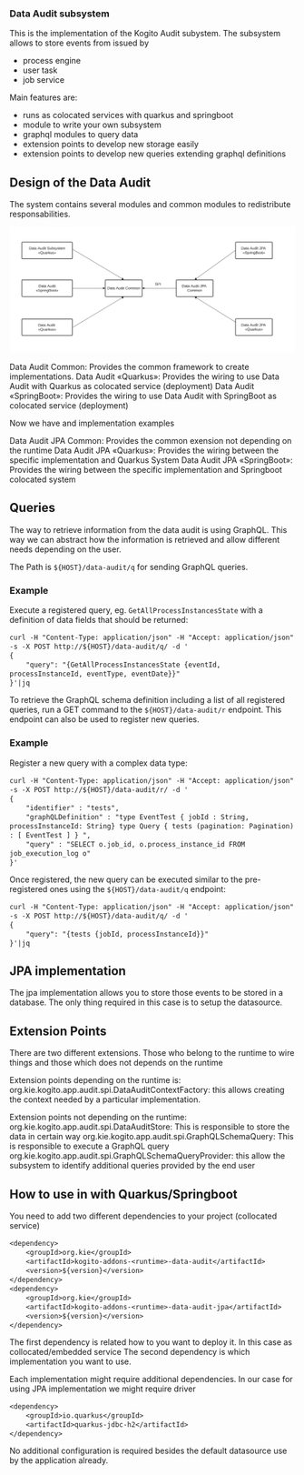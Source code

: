 <!---
  Licensed to the Apache Software Foundation (ASF) under one
  or more contributor license agreements.  See the NOTICE file
  distributed with this work for additional information
  regarding copyright ownership.  The ASF licenses this file
  to you under the Apache License, Version 2.0 (the
  "License"); you may not use this file except in compliance
  with the License.  You may obtain a copy of the License at

    http://www.apache.org/licenses/LICENSE-2.0

  Unless required by applicable law or agreed to in writing,
  software distributed under the License is distributed on an
  "AS IS" BASIS, WITHOUT WARRANTIES OR CONDITIONS OF ANY
  KIND, either express or implied.  See the License for the
  specific language governing permissions and limitations
  under the License.
-->
### Data Audit subsystem

This is the implementation of the Kogito Audit subystem. The subsystem allows to store events from issued by
- process engine
- user task
- job service

Main features are:

- runs as colocated services with quarkus and springboot
- module to write your own subsystem
- graphql modules to query data
- extension points to develop new storage easily
- extension points to develop new queries extending graphql definitions

## Design of the Data Audit

The system contains several modules and common modules to redistribute responsabilities.

![Data Audit Architecture](img/design.png "Data Audit Architecture")

Data Audit Common: Provides the common framework to create implementations.
Data Audit «Quarkus»: Provides the wiring to use Data Audit with Quarkus as colocated service (deployment)
Data Audit «SpringBoot»: Provides the wiring to use Data Audit with SpringBoot as colocated service (deployment)

Now we have and implementation examples

Data Audit JPA Common: Provides the common exension not depending on the runtime
Data Audit JPA «Quarkus»: Provides the wiring between the specific implementation and Quarkus System
Data Audit JPA «SpringBoot»: Provides the wiring between the specific implementation and Springboot colocated system


## Queries

The way to retrieve information from the data audit is using GraphQL. This way we can abstract how the information is retrieved and allow different needs depending on the user.

The Path is `${HOST}/data-audit/q` for sending GraphQL queries.

### Example

Execute a registered query, eg. `GetAllProcessInstancesState` with a definition of data fields that should be returned:

```
curl -H "Content-Type: application/json" -H "Accept: application/json" -s -X POST http://${HOST}/data-audit/q/ -d '
{
    "query": "{GetAllProcessInstancesState {eventId, processInstanceId, eventType, eventDate}}"
}'|jq
```

To retrieve the GraphQL schema definition including a list of all registered queries, run a GET command to the `${HOST}/data-audit/r` endpoint. This endpoint can also be used to register new queries.

### Example

Register a new query with a complex data type:

```
curl -H "Content-Type: application/json" -H "Accept: application/json" -s -X POST http://${HOST}/data-audit/r/ -d '
{
    "identifier" : "tests",
    "graphQLDefinition" : "type EventTest { jobId : String, processInstanceId: String} type Query { tests (pagination: Pagination) : [ EventTest ] } ",
    "query" : "SELECT o.job_id, o.process_instance_id FROM job_execution_log o"
}'
```

Once registered, the new query can be executed similar to the pre-registered ones using the `${HOST}/data-audit/q` endpoint:

```
curl -H "Content-Type: application/json" -H "Accept: application/json" -s -X POST http://${HOST}/data-audit/q/ -d '
{
    "query": "{tests {jobId, processInstanceId}}"
}'|jq
```

## JPA implementation

The jpa implementation allows you to store those events to be stored in a database. The only thing required in this case is to setup the datasource.

## Extension Points

There are two different extensions. Those who belong to the runtime to wire things and those which does not depends on the runtime

Extension points depending on the runtime is:
org.kie.kogito.app.audit.spi.DataAuditContextFactory: this allows creating the context needed by a particular implementation.

Extension points not depending on the runtime:
org.kie.kogito.app.audit.spi.DataAuditStore: This is responsible to store the data in certain way
org.kie.kogito.app.audit.spi.GraphQLSchemaQuery<T>: This is responsible to execute a GraphQL query
org.kie.kogito.app.audit.spi.GraphQLSchemaQueryProvider: this allow the subsystem to identify additional queries provided by the end user


## How to use in with Quarkus/Springboot

You need to add two different dependencies to your project (collocated service)

	<dependency>
	    <groupId>org.kie</groupId>
	    <artifactId>kogito-addons-<runtime>-data-audit</artifactId>
	    <version>${version}</version>
	</dependency>
	<dependency>
	    <groupId>org.kie</groupId>
	    <artifactId>kogito-addons-<runtime>-data-audit-jpa</artifactId>
	    <version>${version}</version>
	</dependency>


The first dependency is related how to you want to deploy it. In this case as collocated/embedded service
The second dependency is which implementation you want to use.

Each implementation might require additional dependencies. In our case for using JPA implementation we might require driver

	<dependency>
	    <groupId>io.quarkus</groupId>
	    <artifactId>quarkus-jdbc-h2</artifactId>
	</dependency>

No additional configuration is required besides the default datasource use by the application already.

